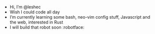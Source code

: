 - Hi, I’m @leshec
- Wish I could code all day
- I’m currently learning some bash, neo-vim config stuff, Javascript and the web, interested in Rust
- I will build that robot soon :robotface:

<!---
leshec/leshec is a ✨ special ✨ repository because its `README.md` (this file) appears on your GitHub profile.
You can click the Preview link to take a look at your changes.
--->
